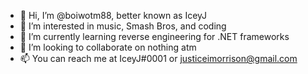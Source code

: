 - 👋 Hi, I’m @boiwotm88, better known as IceyJ
- 👀 I’m interested in music, Smash Bros, and coding
- 🌱 I’m currently learning reverse engineering for .NET frameworks
- 💞️ I’m looking to collaborate on nothing atm
- 📫 You can reach me at IceyJ#0001 or justiceimorrison@gmail.com

